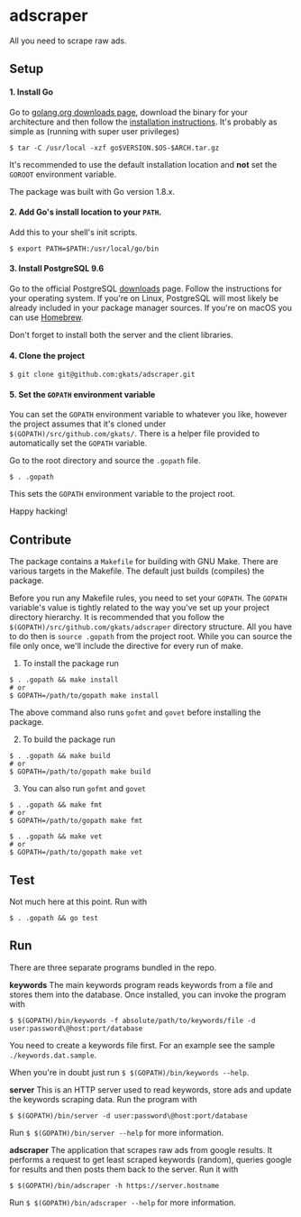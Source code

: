 # adscraper

All you need to scrape raw ads.

## Setup

#### 1. Install Go

Go to [golang.org downloads page](https://golang.org/dl/), download the binary for your architecture and then follow the [installation instructions](https://golang.org/doc/install). It's probably as simple as (running with super user privileges)
```
$ tar -C /usr/local -xzf go$VERSION.$OS-$ARCH.tar.gz
```
It's recommended to use the default installation location and __not__ set the `GOROOT` environment variable.

The package was built with Go version 1.8.x.

#### 2. Add Go's install location to your `PATH`.

Add this to your shell's init scripts.
```
$ export PATH=$PATH:/usr/local/go/bin
```

#### 3. Install PostgreSQL 9.6

Go to the official PostgreSQL [downloads](https://www.postgresql.org/download/) page. Follow the instructions for your operating system. If you're on Linux, PostgreSQL will most likely be already included in your package manager sources. If you're on macOS you can use [Homebrew](https://brew.sh/).

Don't forget to install both the server and the client libraries.

#### 4. Clone the project

```
$ git clone git@github.com:gkats/adscraper.git
```

#### 5. Set the `GOPATH` environment variable

You can set the `GOPATH` environment variable to whatever you like, however the project assumes that it's cloned under `$(GOPATH)/src/github.com/gkats/`. There is a helper file provided to automatically set the `GOPATH` variable.

Go to the root directory and source the `.gopath` file.
```
$ . .gopath
```
This sets the `GOPATH` environment variable to the project root.

Happy hacking!

## Contribute

The package contains a `Makefile` for building with GNU Make. There are various targets in the Makefile. The default just builds (compiles) the package.

Before you run any Makefile rules, you need to set your `GOPATH`. The `GOPATH` variable's value is tightly related to the way you've set up your project directory hierarchy. It is recommended that you follow the `$(GOPATH)/src/github.com/gkats/adscraper` directory structure. All you have to do then is `source .gopath` from the project root. While you can source the file only once, we'll include the directive for every run of make.

1. To install the package run
```
$ . .gopath && make install
# or
$ GOPATH=/path/to/gopath make install
```
The above command also runs `gofmt` and `govet` before installing the package.

2. To build the package run
```
$ . .gopath && make build
# or
$ GOPATH=/path/to/gopath make build
```

3. You can also run `gofmt` and `govet`
```
$ . .gopath && make fmt
# or
$ GOPATH=/path/to/gopath make fmt
```

```
$ . .gopath && make vet
# or
$ GOPATH=/path/to/gopath make vet
```

## Test

Not much here at this point. Run with
```
$ . .gopath && go test
```

## Run

There are three separate programs bundled in the repo.


__keywords__
The main keywords program reads keywords from a file and stores them into the database. Once installed, you can invoke the program with
```
$ $(GOPATH)/bin/keywords -f absolute/path/to/keywords/file -d user:password\@host:port/database
```

You need to create a keywords file first. For an example see the sample `./keywords.dat.sample`.

When you're in doubt just run `$ $(GOPATH)/bin/keywords --help`.

__server__
This is an HTTP server used to read keywords, store ads and update the keywords scraping data. Run the program with
```
$ $(GOPATH)/bin/server -d user:password\@host:port/database
```
Run `$ $(GOPATH)/bin/server --help` for more information.

__adscraper__
The application that scrapes raw ads from google results. It performs a request to get least scraped keywords (random), queries google for results and then posts them back to the server. Run it with
```
$ $(GOPATH)/bin/adscraper -h https://server.hostname
```
Run `$ $(GOPATH)/bin/adscraper --help` for more information.


